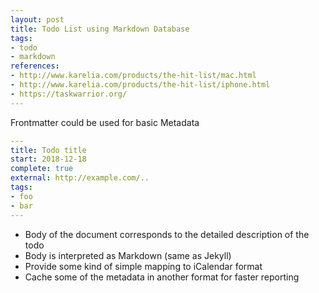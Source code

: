 ```yaml
---
layout: post
title: Todo List using Markdown Database
tags:
- todo
- markdown
references:
- http://www.karelia.com/products/the-hit-list/mac.html
- http://www.karelia.com/products/the-hit-list/iphone.html
- https://taskwarrior.org/
---
```


Frontmatter could be used for basic Metadata

```yaml
---
title: Todo title
start: 2018-12-18
complete: true
external: http://example.com/..
tags:
- foo
- bar
---
```

* Body of the document corresponds to the detailed description of the todo
* Body is interpreted as Markdown (same as Jekyll)
* Provide some kind of simple mapping to iCalendar format
* Cache some of the metadata in another format for faster reporting
